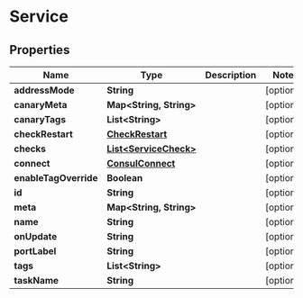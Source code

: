 

# Service


## Properties

Name | Type | Description | Notes
------------ | ------------- | ------------- | -------------
**addressMode** | **String** |  |  [optional]
**canaryMeta** | **Map&lt;String, String&gt;** |  |  [optional]
**canaryTags** | **List&lt;String&gt;** |  |  [optional]
**checkRestart** | [**CheckRestart**](CheckRestart.md) |  |  [optional]
**checks** | [**List&lt;ServiceCheck&gt;**](ServiceCheck.md) |  |  [optional]
**connect** | [**ConsulConnect**](ConsulConnect.md) |  |  [optional]
**enableTagOverride** | **Boolean** |  |  [optional]
**id** | **String** |  |  [optional]
**meta** | **Map&lt;String, String&gt;** |  |  [optional]
**name** | **String** |  |  [optional]
**onUpdate** | **String** |  |  [optional]
**portLabel** | **String** |  |  [optional]
**tags** | **List&lt;String&gt;** |  |  [optional]
**taskName** | **String** |  |  [optional]



